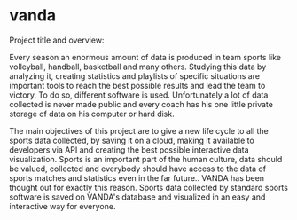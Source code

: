 # vanda

Project title and overview:

Every season an enormous amount of data is produced in team sports like volleyball, handball, basketball and many others.
Studying this data by analyzing it, creating statistics and playlists of specific situations are important tools to reach the best possible results and lead the team to victory. To do so, different software is used.
Unfortunately a lot of data collected is never made public and every coach has his one little private storage of data on his computer or hard disk.

The main objectives of this project are to give a new life cycle to all the sports data collected, by saving it on a cloud, making it available to developers via API and creating the best possible interactive data visualization. 
Sports is an important part of the human culture, data should be valued, collected  and everybody should have access to the data of sports matches and statistics even in the far future..
VANDA has been thought out for exactly this reason. Sports data collected by standard sports software is saved on VANDA's database and visualized in an easy and interactive way for everyone.

